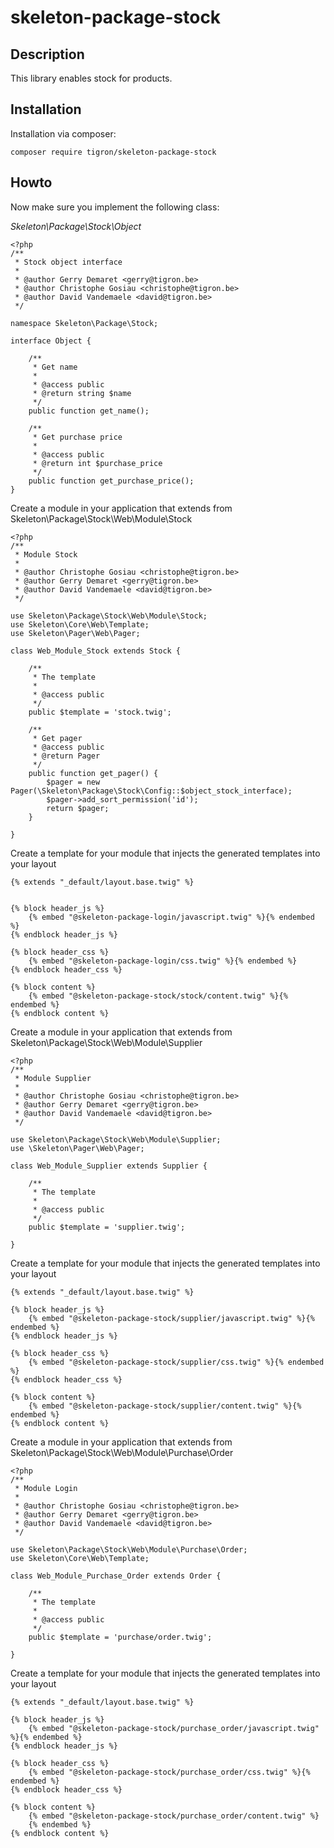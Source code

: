 # skeleton-package-stock

## Description

This library enables stock for products.


## Installation

Installation via composer:

    composer require tigron/skeleton-package-stock

## Howto

Now make sure you implement the following class:

*Skeleton\Package\Stock\Object*

	<?php
	/**
	 * Stock object interface
	 *
	 * @author Gerry Demaret <gerry@tigron.be>
	 * @author Christophe Gosiau <christophe@tigron.be>
	 * @author David Vandemaele <david@tigron.be>
	 */

	namespace Skeleton\Package\Stock;

	interface Object {

		/**
		 * Get name
		 *
		 * @access public
		 * @return string $name
		 */
		public function get_name();

		/**
		 * Get purchase price
		 *
		 * @access public
		 * @return int $purchase_price
		 */
		public function get_purchase_price();
	}


Create a module in your application that extends from Skeleton\Package\Stock\Web\Module\Stock

	<?php
	/**
	 * Module Stock
	 *
	 * @author Christophe Gosiau <christophe@tigron.be>
	 * @author Gerry Demaret <gerry@tigron.be>
	 * @author David Vandemaele <david@tigron.be>
	 */

	use Skeleton\Package\Stock\Web\Module\Stock;
	use Skeleton\Core\Web\Template;
	use Skeleton\Pager\Web\Pager;

	class Web_Module_Stock extends Stock {

		/**
		 * The template
		 *
		 * @access public
		 */
		public $template = 'stock.twig';

		/**
		 * Get pager
		 * @access public
		 * @return Pager
		 */
		public function get_pager() {
			$pager = new Pager(\Skeleton\Package\Stock\Config::$object_stock_interface);
			$pager->add_sort_permission('id');
			return $pager;
		}

	}

Create a template for your module that injects the generated templates into your layout

	{% extends "_default/layout.base.twig" %}


	{% block header_js %}
		{% embed "@skeleton-package-login/javascript.twig" %}{% endembed %}
	{% endblock header_js %}

	{% block header_css %}
		{% embed "@skeleton-package-login/css.twig" %}{% endembed %}
	{% endblock header_css %}

	{% block content %}
		{% embed "@skeleton-package-stock/stock/content.twig" %}{% endembed %}
	{% endblock content %}




Create a module in your application that extends from Skeleton\Package\Stock\Web\Module\Supplier

	<?php
	/**
	 * Module Supplier
	 *
	 * @author Christophe Gosiau <christophe@tigron.be>
	 * @author Gerry Demaret <gerry@tigron.be>
	 * @author David Vandemaele <david@tigron.be>
	 */

	use Skeleton\Package\Stock\Web\Module\Supplier;
	use \Skeleton\Pager\Web\Pager;

	class Web_Module_Supplier extends Supplier {

		/**
		 * The template
		 *
		 * @access public
		 */
		public $template = 'supplier.twig';

	}

Create a template for your module that injects the generated templates into your layout

	{% extends "_default/layout.base.twig" %}

	{% block header_js %}
		{% embed "@skeleton-package-stock/supplier/javascript.twig" %}{% endembed %}
	{% endblock header_js %}

	{% block header_css %}
		{% embed "@skeleton-package-stock/supplier/css.twig" %}{% endembed %}
	{% endblock header_css %}

	{% block content %}
		{% embed "@skeleton-package-stock/supplier/content.twig" %}{% endembed %}
	{% endblock content %}


Create a module in your application that extends from Skeleton\Package\Stock\Web\Module\Purchase\Order

	<?php
	/**
	 * Module Login
	 *
	 * @author Christophe Gosiau <christophe@tigron.be>
	 * @author Gerry Demaret <gerry@tigron.be>
	 * @author David Vandemaele <david@tigron.be>
	 */

	use Skeleton\Package\Stock\Web\Module\Purchase\Order;
	use Skeleton\Core\Web\Template;

	class Web_Module_Purchase_Order extends Order {

		/**
		 * The template
		 *
		 * @access public
		 */
		public $template = 'purchase/order.twig';

	}

Create a template for your module that injects the generated templates into your layout

	{% extends "_default/layout.base.twig" %}

	{% block header_js %}
		{% embed "@skeleton-package-stock/purchase_order/javascript.twig" %}{% endembed %}
	{% endblock header_js %}

	{% block header_css %}
		{% embed "@skeleton-package-stock/purchase_order/css.twig" %}{% endembed %}
	{% endblock header_css %}

	{% block content %}
		{% embed "@skeleton-package-stock/purchase_order/content.twig" %}
		{% endembed %}
	{% endblock content %}
